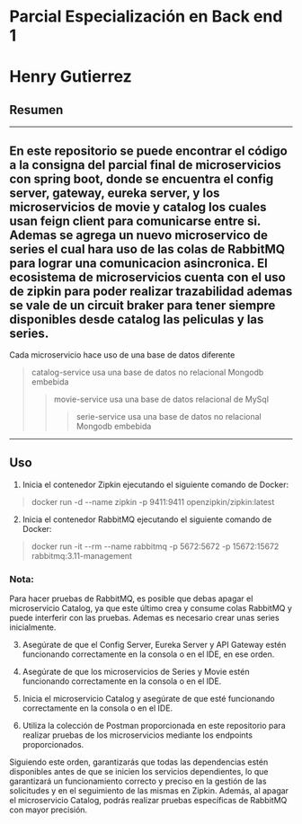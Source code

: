 # Parcial Especialización en Back end 1

# Henry Gutierrez

## Resumen
---
En este repositorio se puede encontrar el código a la consigna del parcial final de microservicios con spring boot, donde se
encuentra el
config server, gateway, eureka server, y los microservicios de movie y catalog los cuales usan feign client para
comunicarse entre si. Ademas se agrega un nuevo microservico de series el cual hara uso de las colas de RabbitMQ 
para lograr una comunicacion asincronica. El ecosistema de microservicios cuenta con el uso de zipkin
para poder realizar trazabilidad ademas se vale de un circuit braker para tener siempre disponibles desde catalog las
peliculas y las series.
---
Cada microservicio hace uso de una base de datos diferente

> catalog-service usa una base de datos no relacional Mongodb embebida 
> > movie-service usa una base de datos relacional de MySql
> > >serie-service usa una base de datos no relacional Mongodb embebida
---
## Uso

1. Inicia el contenedor Zipkin ejecutando el siguiente comando de Docker:

>docker run -d --name zipkin -p 9411:9411 openzipkin/zipkin:latest

2. Inicia el contenedor RabbitMQ ejecutando el siguiente comando de Docker:

>docker run -it --rm --name rabbitmq -p 5672:5672 -p 15672:15672 rabbitmq:3.11-management
 
### Nota: 
Para hacer pruebas de RabbitMQ, es posible que debas apagar el microservicio Catalog, ya que este último crea y consume colas RabbitMQ 
y puede interferir con las pruebas. Ademas es necesario crear unas series inicialmente.

3. Asegúrate de que el Config Server, Eureka Server y API Gateway estén funcionando 
correctamente en la consola o en el IDE, en ese orden.

4. Asegúrate de que los microservicios de Series y Movie estén 
funcionando correctamente en la consola o en el IDE.

5. Inicia el microservicio Catalog y asegúrate de que esté funcionando
correctamente en la consola o en el IDE.

6. Utiliza la colección de Postman proporcionada en este repositorio para realizar pruebas de 
los microservicios mediante los endpoints proporcionados.

Siguiendo este orden, garantizarás que todas las dependencias estén disponibles antes de que se inicien los servicios dependientes,
lo que garantizará un funcionamiento correcto y preciso en la gestión de las solicitudes y en el seguimiento de las mismas en Zipkin.
Además, al apagar el microservicio Catalog, podrás realizar pruebas específicas de RabbitMQ con mayor precisión.


